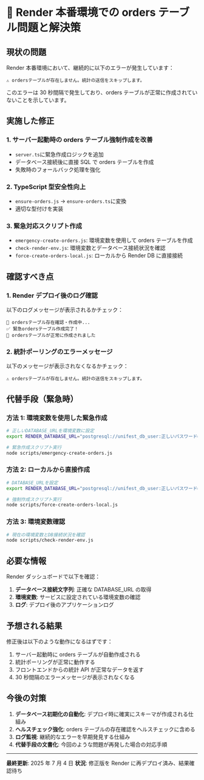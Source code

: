# 🚨 Render 本番環境での orders テーブル問題と解決策

## 現状の問題

Render 本番環境において、継続的に以下のエラーが発生しています：

```
⚠️ ordersテーブルが存在しません。統計の送信をスキップします。
```

このエラーは 30 秒間隔で発生しており、orders テーブルが正常に作成されていないことを示しています。

## 実施した修正

### 1. サーバー起動時の orders テーブル強制作成を改善

- `server.ts`に緊急作成ロジックを追加
- データベース接続後に直接 SQL で orders テーブルを作成
- 失敗時のフォールバック処理を強化

### 2. TypeScript 型安全性向上

- `ensure-orders.js` → `ensure-orders.ts`に変換
- 適切な型付けを実装

### 3. 緊急対応スクリプト作成

- `emergency-create-orders.js`: 環境変数を使用して orders テーブルを作成
- `check-render-env.js`: 環境変数とデータベース接続状況を確認
- `force-create-orders-local.js`: ローカルから Render DB に直接接続

## 確認すべき点

### 1. Render デプロイ後のログ確認

以下のログメッセージが表示されるかチェック：

```
🔄 ordersテーブル存在確認・作成中...
✅ 緊急ordersテーブル作成完了！
🎉 ordersテーブルが正常に作成されました
```

### 2. 統計ポーリングのエラーメッセージ

以下のメッセージが表示されなくなるかチェック：

```
⚠️ ordersテーブルが存在しません。統計の送信をスキップします。
```

## 代替手段（緊急時）

### 方法 1: 環境変数を使用した緊急作成

```bash
# 正しいDATABASE_URLを環境変数に設定
export RENDER_DATABASE_URL="postgresql://unifest_db_user:正しいパスワード@dpg-d1jj1424d50c7382va8g-a.oregon-postgres.render.com:5432/unifest_db"

# 緊急作成スクリプト実行
node scripts/emergency-create-orders.js
```

### 方法 2: ローカルから直接作成

```bash
# DATABASE_URLを設定
export RENDER_DATABASE_URL="postgresql://unifest_db_user:正しいパスワード@..."

# 強制作成スクリプト実行
node scripts/force-create-orders-local.js
```

### 方法 3: 環境変数確認

```bash
# 現在の環境変数とDB接続状況を確認
node scripts/check-render-env.js
```

## 必要な情報

Render ダッシュボードで以下を確認：

1. **データベース接続文字列**: 正確な DATABASE_URL の取得
2. **環境変数**: サービスに設定されている環境変数の確認
3. **ログ**: デプロイ後のアプリケーションログ

## 予想される結果

修正後は以下のような動作になるはずです：

1. サーバー起動時に orders テーブルが自動作成される
2. 統計ポーリングが正常に動作する
3. フロントエンドからの統計 API が正常なデータを返す
4. 30 秒間隔のエラーメッセージが表示されなくなる

## 今後の対策

1. **データベース初期化の自動化**: デプロイ時に確実にスキーマが作成される仕組み
2. **ヘルスチェック強化**: orders テーブルの存在確認をヘルスチェックに含める
3. **ログ監視**: 継続的なエラーを早期発見する仕組み
4. **代替手段の文書化**: 今回のような問題が再発した場合の対応手順

---

**最終更新**: 2025 年 7 月 4 日
**状況**: 修正版を Render に再デプロイ済み、結果確認待ち
